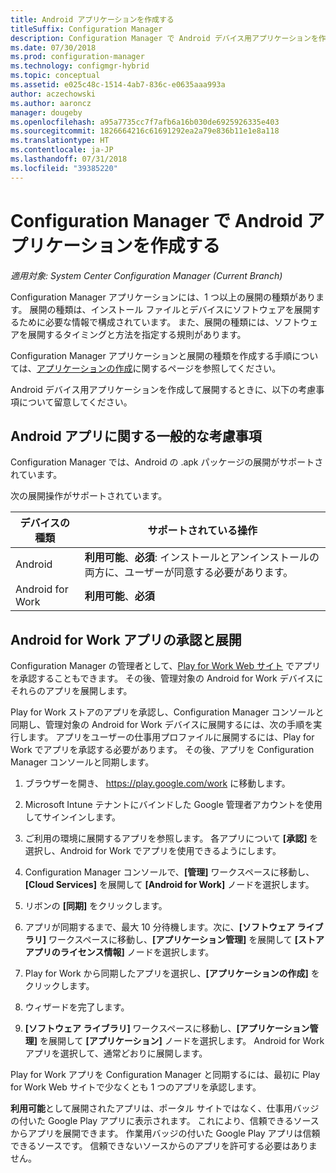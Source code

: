 ```yaml
---
title: Android アプリケーションを作成する
titleSuffix: Configuration Manager
description: Configuration Manager で Android デバイス用アプリケーションを作成して展開する方法。
ms.date: 07/30/2018
ms.prod: configuration-manager
ms.technology: configmgr-hybrid
ms.topic: conceptual
ms.assetid: e025c48c-1514-4ab7-836c-e0635aaa993a
author: aczechowski
ms.author: aaroncz
manager: dougeby
ms.openlocfilehash: a95a7735cc7f7afb6a16b030de6925926335e403
ms.sourcegitcommit: 1826664216c61691292ea2a79e836b11e1e8a118
ms.translationtype: HT
ms.contentlocale: ja-JP
ms.lasthandoff: 07/31/2018
ms.locfileid: "39385220"
---
```

# <a name="create-android-applications-in-configuration-manager"></a>Configuration Manager で Android アプリケーションを作成する

*適用対象: System Center Configuration Manager (Current Branch)*

Configuration Manager アプリケーションには、1 つ以上の展開の種類があります。 展開の種類は、インストール ファイルとデバイスにソフトウェアを展開するために必要な情報で構成されています。 また、展開の種類には、ソフトウェアを展開するタイミングと方法を指定する規則があります。  

Configuration Manager アプリケーションと展開の種類を作成する手順については、[アプリケーションの作成](/sccm/apps/deploy-use/create-applications#bkmk_create)に関するページを参照してください。 

Android デバイス用アプリケーションを作成して展開するときに、以下の考慮事項について留意してください。  



## <a name="general-considerations-for-android-apps"></a>Android アプリに関する一般的な考慮事項

Configuration Manager では、Android の .apk パッケージの展開がサポートされています。 

次の展開操作がサポートされています。

|デバイスの種類|サポートされている操作|
|-|-|
|Android|**利用可能**、**必須**: インストールとアンインストールの両方に、ユーザーが同意する必要があります。|
|Android for Work |**利用可能**、**必須** |



## <a name="approve-and-deploy-android-for-work-apps"></a>Android for Work アプリの承認と展開

Configuration Manager の管理者として、[Play for Work Web サイト](https://play.google.com/work) でアプリを承認することもできます。 その後、管理対象の Android for Work デバイスにそれらのアプリを展開します。

Play for Work ストアのアプリを承認し、Configuration Manager コンソールと同期し、管理対象の Android for Work デバイスに展開するには、次の手順を実行します。 アプリをユーザーの仕事用プロファイルに展開するには、Play for Work でアプリを承認する必要があります。 その後、アプリを Configuration Manager コンソールと同期します。

1. ブラウザーを開き、 https://play.google.com/work に移動します。  

2. Microsoft Intune テナントにバインドした Google 管理者アカウントを使用してサインインします。  

3. ご利用の環境に展開するアプリを参照します。 各アプリについて **[承認]** を選択し、Android for Work でアプリを使用できるようにします。  

4. Configuration Manager コンソールで、**[管理]** ワークスペースに移動し、**[Cloud Services]** を展開して **[Android for Work]** ノードを選択します。  

5. リボンの **[同期]** をクリックします。  

6. アプリが同期するまで、最大 10 分待機します。次に、**[ソフトウェア ライブラリ]** ワークスペースに移動し、**[アプリケーション管理]** を展開して **[ストア アプリのライセンス情報]** ノードを選択します。  

7. Play for Work から同期したアプリを選択し、**[アプリケーションの作成]** をクリックします。  

8. ウィザードを完了します。  

9. **[ソフトウェア ライブラリ]** ワークスペースに移動し、**[アプリケーション管理]** を展開して **[アプリケーション]** ノードを選択します。 Android for Work アプリを選択して、通常どおりに展開します。  

Play for Work アプリを Configuration Manager と同期するには、最初に Play for Work Web サイトで少なくとも 1 つのアプリを承認します。

**利用可能**として展開されたアプリは、ポータル サイトではなく、仕事用バッジの付いた Google Play アプリに表示されます。 これにより、信頼できるソースからアプリを展開できます。 作業用バッジの付いた Google Play アプリは信頼できるソースです。 信頼できないソースからのアプリを許可する必要はありません。
